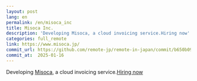 ```yaml
---
layout: post
lang: en
permalink: /en/misoca_inc
title: Misoca Inc.
description: 'Developing Misoca, a cloud invoicing service.Hiring now'
categories: full_remote
link: https://www.misoca.jp/
commit_url: https://github.com/remote-jp/remote-in-japan/commit/b650b0994970e1784f9df7f676d17574b0470674
commit_at:  2025-01-16
---
```


<p>Developing <a href="https://www.misoca.jp/">Misoca</a>, a cloud invoicing service.<a href="https://recruit.misoca.jp/">Hiring now</a></p>

